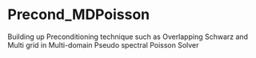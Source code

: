 # Precond_MDPoisson
Building up Preconditioning technique such as Overlapping Schwarz and Multi grid in Multi-domain Pseudo spectral Poisson Solver
